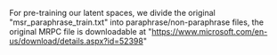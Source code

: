 For pre-training our latent spaces, we divide the original "msr_paraphrase_train.txt" into paraphrase/non-paraphrase files, the original MRPC file is downloadable at "https://www.microsoft.com/en-us/download/details.aspx?id=52398"
